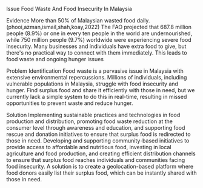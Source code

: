 Issue
Food Waste And Food Insecurity In Malaysia

Evidence
More than 50% of Malaysian wasted food daily.(phooi,azman,ismail,shah,koay,2022)
The FAO projected that 687.8 million people (8.9%) or one in every ten people in the world are undernourished, while 750 million people (9.7%) worldwide were experiencing severe food insecurity. 
Many businesses and individuals have extra food to give, but there's no practical way to connect with them immediately. This leads to food waste and ongoing hunger issues

Problem Identification
Food waste is a pervasive issue in Malaysia with extensive environmental repercussions. 
Millions of individuals, including vulnerable populations in Malaysia, struggle with food insecurity and hunger. 
Find surplus food and share it efficiently with those in need, but we currently lack a simple system to do this in real-time, resulting in missed opportunities to prevent waste and reduce hunger. 

Solution
Implementing sustainable practices and technologies in food production and distribution, promoting food waste reduction at the consumer level through awareness and education, and supporting food rescue and donation initiatives to ensure that surplus food is redirected to those in need.
Developing and supporting community-based initiatives to provide access to affordable and nutritious food, investing in local agriculture and food production, and creating efficient distribution channels to ensure that surplus food reaches individuals and communities facing food insecurity.
A solution is to create a geolocation-based platform where food donors easily list their surplus food, which can be instantly shared with those in need.

